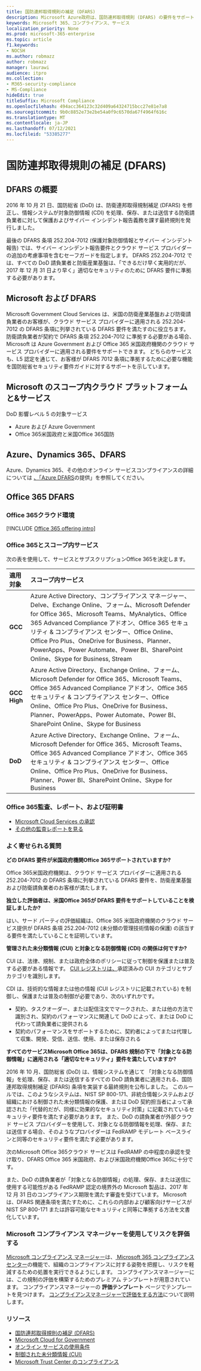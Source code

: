 ```yaml
---
title: 国防連邦取得規則の補足 (DFARS)
description: Microsoft Azure政府は、国防連邦取得規則 (DFARS) の要件をサポートしています。
keywords: Microsoft 365、コンプライアンス、サービス
localization_priority: None
ms.prod: microsoft-365-enterprise
ms.topic: article
f1.keywords:
- NOCSH
ms.author: robmazz
author: robmazz
manager: laurawi
audience: itpro
ms.collection:
- M365-security-compliance
- MS-Compliance
hideEdit: true
titleSuffix: Microsoft Compliance
ms.openlocfilehash: 494acc364123c32d409a64324715bcc27e81e7a8
ms.sourcegitcommit: 9b0c8852e73e2be54a0f9c6570da67f4964f616c
ms.translationtype: MT
ms.contentlocale: ja-JP
ms.lasthandoff: 07/12/2021
ms.locfileid: "53385277"
---
```

# <a name="defense-federal-acquisition-regulation-supplement-dfars"></a>国防連邦取得規則の補足 (DFARS)

## <a name="dfars-overview"></a>DFARS の概要

2016 年 10 月 21 日、国防総省 (DoD) は、防衛連邦取得規制補足 (DFARS) を修正し、情報システムが対象防御情報 (CDI) を処理、保存、または送信する防衛請負業者に対して保護およびサイバー インシデント報告義務を課す最終規則を発行しました。  
  
最後の DFARS 条項 252.204-7012 (保護対象防御情報とサイバー インシデント報告) では、サイバー インシデント報告要件とクラウド サービス プロバイダーの追加の考慮事項を含むセーフガードを指定します。 DFARS 252.204-7012 では、すべての DoD 請負業者と防衛産業基盤は、「できるだけ早く実用的だが、2017 年 12 月 31 日より早く」適切なセキュリティのために DFARS 要件に準拠する必要があります。

## <a name="microsoft-and-dfars"></a>Microsoft および DFARS

Microsoft Government Cloud Services は、米国の防衛産業基盤および防衛請負業者のお客様が、クラウド サービス プロバイダーに適用される 252.204-7012 の DFARS 条項に列挙されている DFARS 要件を満たすのに役立ちます。 防衛請負業者が契約で DFARS 条項 252.204-7012 に準拠する必要がある場合、Microsoft は Azure Government および Office 365 米国政府機関のクラウド サービス プロバイダーに適用される要件をサポートできます。 どちらのサービスも、L5 認定を通じて、お客様が DFARS 7012 条項に準拠するために必要な機能を国防総省セキュリティ要件ガイドに対するサポートを示しています。  

## <a name="microsoft-in-scope-cloud-platforms--services"></a>Microsoft のスコープ内クラウド プラットフォームと&サービス

DoD 影響レベル 5 の対象サービス

- Azure および Azure Government
- Office 365米国政府と米国Office 365国防

## <a name="azure-dynamics-365-and-dfars"></a>Azure、Dynamics 365、DFARS

Azure、Dynamics 365、その他のオンライン サービスコンプライアンスの詳細については [、「Azure DFARS](/azure/compliance/offerings/offering-dfars)の提供」を参照してください。

## <a name="office-365-and-dfars"></a>Office 365 DFARS

### <a name="office-365-cloud-environments"></a>Office 365クラウド環境

[!INCLUDE [Office 365 offering intro](../includes/o365-offering-introduction.md)]

### <a name="office-365-applicability-and-in-scope-services"></a>Office 365とスコープ内サービス

次の表を使用して、サービスとサブスクリプションOffice 365を決定します。

| **適用対象** | **スコープ内サービス** |
|:------------------|:----------------------|
| **GCC** | Azure Active Directory、コンプライアンス マネージャー、Delve、Exchange Online、フォーム、Microsoft Defender for Office 365、Microsoft Teams、MyAnalytics、Office 365 Advanced Compliance アドオン、Office 365 セキュリティ & コンプライアンス センター、Office Online、Office Pro Plus、OneDrive for Business、Planner、PowerApps、Power Automate、Power BI、SharePoint Online、Skype for Business, Stream |
| **GCC High** | Azure Active Directory、Exchange Online、フォーム、Microsoft Defender for Office 365、Microsoft Teams、Office 365 Advanced Compliance アドオン、Office 365 セキュリティ & コンプライアンス センター、Office Online、Office Pro Plus、OneDrive for Business、Planner、PowerApps、Power Automate、Power BI、SharePoint Online、Skype for Business |
| **DoD** | Azure Active Directory、Exchange Online、フォーム、Microsoft Defender for Office 365、Microsoft Teams、Office 365 Advanced Compliance アドオン、Office 365 セキュリティ & コンプライアンス センター、Office Online、Office Pro Plus、OneDrive for Business、Planner、Power BI、SharePoint Online、Skype for Business |

### <a name="office-365-audits-reports-and-certificates"></a>Office 365監査、レポート、および証明書

- [Microsoft Cloud Services の承認](https://marketplace.fedramp.gov/index.html#/products?status=Compliant&sort=productName)
- [その他の監査レポートを見る](https://aka.ms/auditreports)

### <a name="frequently-asked-questions"></a>よく寄せられる質問

**どの DFARS 要件が米国政府機関Office 365サポートされていますか?**

Office 365米国政府機関は、クラウド サービス プロバイダーに適用される 252.204-7012 の DFARS 条項に列挙されている DFARS 要件を、防衛産業基盤および防衛請負業者のお客様が満たします。

**独立した評価者は、米国Office 365が DFARS 要件をサポートしていることを検証しましたか?**

はい、サード パーティの評価組織は、Office 365 米国政府機関のクラウド サービス提供が DFARS 条項 252.204-7012 (未分類の管理技術情報の保護) の該当する要件を満たしていることを証明しています。

**管理された未分類情報 (CUI) と対象となる防御情報 (CDI) の関係は何ですか?**

CUI は、法律、規制、または政府全体のポリシーに従って制御を保護または普及する必要がある情報です。 [CUI レジストリは、](https://www.archives.gov/cui/registry/category-list.html)承認済みの CUI カテゴリとサブカテゴリを識別します。

CDI は、技術的な情報または他の情報 (CUI レジストリに記載されている) を制御し、保護または普及の制御が必要であり、次のいずれかです。

- 契約、タスクオーダー、または配信注文でマークされた、または他の方法で識別され、契約のパフォーマンスに関連して DoD によって、または DoD に代わって請負業者に提供される
- 契約のパフォーマンスをサポートするために、契約者によってまたは代理して収集、開発、受信、送信、使用、または保存される

**すべてのサービスMicrosoft Office 365は、DFARS 規制の下で「対象となる防御情報」に適用される「適切なセキュリティ」要件を満たしていますか?**

2016 年 10 月、国防総省 (DoD) は、情報システムを通じて 「対象となる防御情報」を処理、保存、または送信するすべての DoD 請負業者に適用される、国防連邦取得規制補足 (DFARS) 条項を実装する最終規則を公布しました。 このルールでは、このようなシステムは、NIST SP 800-171、非統合情報システムおよび[](https://nvlpubs.nist.gov/nistpubs/SpecialPublications/NIST.SP.800-171.pdf)組織における制御された未分類情報の保護、または DoD 契約担当者によって承認された「代替的だが、同様に効果的なセキュリティ対策」に記載されているセキュリティ要件を満たす必要があります。 また、DoD の請負業者が外部クラウド サービス プロバイダーを使用して、対象となる防御情報を処理、保存、または送信する場合、そのようなプロバイダーは FedRAMP モデレート ベースラインと同等のセキュリティ要件を満たす必要があります。

次のMicrosoft Office 365クラウド サービスは FedRAMP の中程度の承認を受け取り、DFARS Office 365 米国政府、および米国政府機関Office 365に十分です。

また、DoD の請負業者が「対象となる防御情報」の処理、保存、または送信に使用する可能性がある FedRAMP 認定の境界外の Microsoft 製品は、2017 年 12 月 31 日のコンプライアンス期限を満たす審査を受けています。 Microsoft は、DFARS 関連条項を満たすために、これらの内部および顧客向けサービスが NIST SP 800-171 または許容可能なセキュリティと同等に準拠する方法を文書化しています。

### <a name="use-microsoft-compliance-manager-to-assess-your-risk"></a>Microsoft コンプライアンス マネージャーを使用してリスクを評価する

[Microsoft コンプライアンス マネージャー](/microsoft-365/compliance/compliance-manager)は、[ Microsoft 365 コンプライアンス センター](/microsoft-365/compliance/microsoft-365-compliance-center)の機能で、組織のコンプライアンスに対する姿勢を把握し、リスクを軽減するための処置を実行できるようにします。 コンプライアンスマネージャーには、この規制の評価を構築するためのプレミアム テンプレートが用意されています。 コンプライアンスマネージャーの **評価テンプレート** ページでテンプレートを見つけます。 [コンプライアンスマネージャーで評価をする方法](/microsoft-365/compliance/compliance-manager-assessments)について説明します。

### <a name="resources"></a>リソース

- [国防連邦取得規則の補足 (DFARS)](https://www.acq.osd.mil/dpap/dars/dfarspgi/current/index.html)
- [Microsoft Cloud for Government](https://enterprise.microsoft.com/industries/government/start-your-microsoft-cloud-for-government-trial-today)
- [オンライン サービスの使用条件](https://www.microsoftvolumelicensing.com/DocumentSearch.aspx?Mode=3&DocumentTypeId=31)
- [制御された未分類情報 (CUI)](https://www.archives.gov/cui/registry/category-list)
- [Microsoft Trust Center のコンプライアンス](https://www.microsoft.com/trust-center/compliance/compliance-overview)
